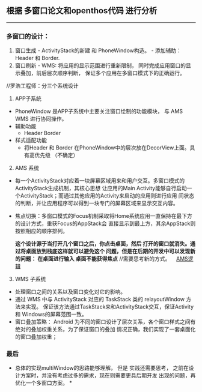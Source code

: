 ## 根据 多窗口论文和openthos代码 进行分析
***

### 多窗口的设计： 
  1. 窗口生成
    - ActivityStack的新建 和 PhoneWindow构造。
    - 添加辅助： Header 和 Border.
  2. 窗口刷新
    - WMS: 将应用的显示范围进行重新限制， 同时完成应用窗口的显示叠加，前后层次顺序判断，
           保证多个应用在多窗口模式下的正确运行。
    
//罗浩工程师：分三个系统设计
1. APP子系统 
  - PhoneWindow 是APP子系统中主要关注窗口绘制的功能模块，  与 AMS  WMS 进行协同操作。
  - 辅助功能
    - Header Border 
  - 样式适配功能
    - 将Header 和 Border 在PhoneWindow中的层次放在DecorView上面。具有高优先级 （不确定）


2. AMS 系统
  - 每一个ActivityStack对应着一块屏幕区域用来和用户交互。多窗口模式的ActivityStack生成机制，其核心思想
    让应用的Main Activity能够自行启动一个ActivityStack；而通过其他应用的Activity来启动的应用则进行应用
    间状态的判断，并让应用程序可以得到一块专门的屏幕区域来显示交互内容。
  - 焦点切换：多窗口模式的Focus机制采取将Home系统应用一直保持在最下方的设计方式，重获Focus的AppStack会
    直接显示到最上方，其余AppStack则按照相应的顺序排列。
    
    **这个设计源于当打开几个窗口之后，你点击桌面，然后 打开的窗口就消失。通过将桌面放到栈底这样就可以避免这个
    问题，但是在后期的开发中可以发现新的问题： 在桌面进行输入 桌面不能获得焦点** //需要思考新的方式。
    [AMS逻辑]()
3. WMS 子系统
  - 处理窗口之间的关系以及窗口变化对它的影响。
  - 通过 WMS 中与 ActivityStack 对应的 TaskStack 类的 relayoutWindow 方法来实现。 保证该方法通过TaskStack来和ActivityStack交互，保证Activity 和 Windows的屏幕范围一致。
  - 窗口叠加策略： Android 为不同的窗口设计了层次关系，各个窗口样式之间有绝对的叠加权重关系，为了保证窗口的叠加
    情况正确，我们实现了一套桌面化的窗口叠加权重；

### 最后
  * 总体的实现multiWindow的思路能够理解， 但是 实践还需要思考， 之前在设计方案时，并没有考虑过多的需求，现在则需要更具后期开发
  出现的问题，再优化一个多窗口方案。 *
